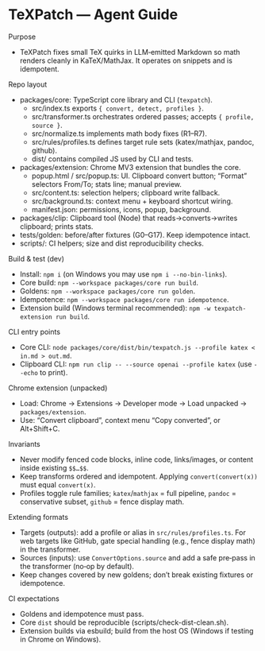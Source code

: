 # TeXPatch — Agent Guide

Purpose
- TeXPatch fixes small TeX quirks in LLM‑emitted Markdown so math renders cleanly in KaTeX/MathJax. It operates on snippets and is idempotent.

Repo layout
- packages/core: TypeScript core library and CLI (`texpatch`).
  - src/index.ts exports `{ convert, detect, profiles }`.
  - src/transformer.ts orchestrates ordered passes; accepts `{ profile, source }`.
  - src/normalize.ts implements math body fixes (R1–R7).
  - src/rules/profiles.ts defines target rule sets (katex/mathjax, pandoc, github).
  - dist/ contains compiled JS used by CLI and tests.
- packages/extension: Chrome MV3 extension that bundles the core.
  - popup.html / src/popup.ts: UI. Clipboard convert button; “Format” selectors From/To; stats line; manual preview.
  - src/content.ts: selection helpers; clipboard write fallback.
  - src/background.ts: context menu + keyboard shortcut wiring.
  - manifest.json: permissions, icons, popup, background.
- packages/clip: Clipboard tool (Node) that reads→converts→writes clipboard; prints stats.
- tests/golden: before/after fixtures (G0–G17). Keep idempotence intact.
- scripts/: CI helpers; size and dist reproducibility checks.

Build & test (dev)
- Install: `npm i` (on Windows you may use `npm i --no-bin-links`).
- Core build: `npm --workspace packages/core run build`.
- Goldens: `npm --workspace packages/core run golden`.
- Idempotence: `npm --workspace packages/core run idempotence`.
- Extension build (Windows terminal recommended): `npm -w texpatch-extension run build`.

CLI entry points
- Core CLI: `node packages/core/dist/bin/texpatch.js --profile katex < in.md > out.md`.
- Clipboard CLI: `npm run clip -- --source openai --profile katex` (use `--echo` to print).

Chrome extension (unpacked)
- Load: Chrome → Extensions → Developer mode → Load unpacked → `packages/extension`.
- Use: “Convert clipboard”, context menu “Copy converted”, or Alt+Shift+C.

Invariants
- Never modify fenced code blocks, inline code, links/images, or content inside existing `$$…$$`.
- Keep transforms ordered and idempotent. Applying `convert(convert(x))` must equal `convert(x)`.
- Profiles toggle rule families; `katex`/`mathjax` = full pipeline, `pandoc` = conservative subset, `github` = fence display math.

Extending formats
- Targets (outputs): add a profile or alias in `src/rules/profiles.ts`. For web targets like GitHub, gate special handling (e.g., fence display math) in the transformer.
- Sources (inputs): use `ConvertOptions.source` and add a safe pre‑pass in the transformer (no‑op by default).
- Keep changes covered by new goldens; don’t break existing fixtures or idempotence.

CI expectations
- Goldens and idempotence must pass.
- Core `dist` should be reproducible (scripts/check-dist-clean.sh).
- Extension builds via esbuild; build from the host OS (Windows if testing in Chrome on Windows).
